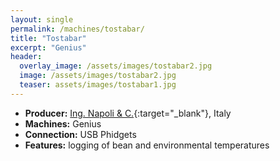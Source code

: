```yaml
---
layout: single
permalink: /machines/tostabar/
title: "Tostabar"
excerpt: "Genius"
header:
  overlay_image: /assets/images/tostabar2.jpg
  image: /assets/images/tostabar2.jpg
  teaser: assets/images/tostabar1.jpg
---
```

* __Producer:__ [Ing. Napoli & C.](https://www.ingnapoli.com/){:target="_blank"}, Italy
* __Machines:__ Genius
* __Connection:__ USB Phidgets
* __Features:__ logging of bean and environmental temperatures